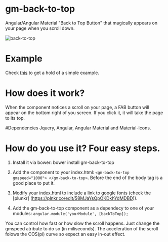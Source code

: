 # gm-back-to-top
Angular/Angular Material "Back to Top Button" that magically appears on your page when you scroll down.

![back-to-top](https://cloud.githubusercontent.com/assets/2500619/25964032/e31a19fc-3659-11e7-9038-63c2ef0d651d.PNG)

# Example
Check [this](https://plnkr.co/edit/58MJaYsQpOKDkhYdMDBD) to get a hold of a simple example.

# How does it work?
When the component notices a scroll on your page, a FAB button will appear on the bottom right of you screen. If you click it, it will take the page
to its top.

#Dependencies
Jquery, Angular, Angular Material and Material-Icons.

# How do you use it? Four easy steps.
1. Install it via bower: bower install gm-back-to-top

2. Add the component to your index.html: ```<gm-back-to-top gmspeed="1000"> </gm-back-to-top>```. Before the end of the body tag is a good place to put it.

3. Modify your index.html to include a link to google fonts (check the [plunkr] (https://plnkr.co/edit/58MJaYsQpOKDkhYdMDBD)). 

4. Add the gm-back-to-top component as a dependecy to one of your modules: ```angular.module('yourModule', [backToTop]);```

You can control how fast or how slow the scroll happens. Just change the gmspeed atribute to do so (in miliseconds). The acceleration of the scroll folows the COS(pi) curve so expect an easy in-out effect. 
